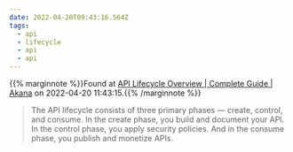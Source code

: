 ```yaml
---
date: 2022-04-20T09:43:16.564Z
tags:
  - api
  - lifecycle
  - api
  - api
---
```

{{% marginnote %}}Found at [API Lifecycle Overview | Complete Guide | Akana](https://www.akana.com/resources/api-lifecycle) on 2022-04-20 11:43:15.{{% /marginnote %}}

> The API lifecycle consists of three primary phases — create, control, and consume. In the create phase, you build and document your API. In the control phase, you apply security policies. And in the consume phase, you publish and monetize APIs.

